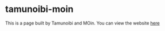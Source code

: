 # tamunoibi-moin

This is a page built by Tamunoibi and MOin. You can view the website [here](https://girlking.github.io/tamunoibi-moin/)
